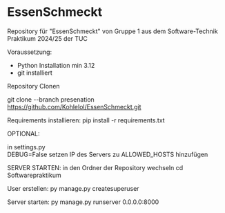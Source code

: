# EssenSchmeckt
Repository für "EssenSchmeckt" von Gruppe 1 aus dem Software-Technik Praktikum 2024/25 der TUC

Voraussetzung: 
- Python Installation min 3.12
- git installiert

Repository Clonen

git clone --branch presenation https://github.com/Kohlelol/EssenSchmeckt.git

Requirements installieren:
pip install -r requirements.txt


OPTIONAL:

in settings.py  
DEBUG=False setzen
IP des Servers zu ALLOWED_HOSTS hinzufügen


SERVER STARTEN:
in den Ordner der Repository wechseln
cd Softwarepraktikum

User erstellen:
py manage.py createsuperuser

Server starten:
py manage.py runserver 0.0.0.0:8000


